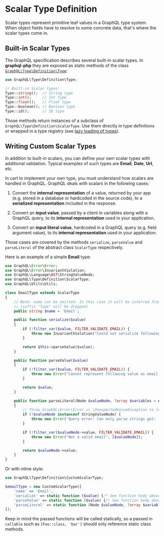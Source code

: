 # Scalar Type Definition

Scalar types represent primitive leaf values in a GraphQL type system.
When object fields have to resolve to some concrete data, that's where the scalar types come in.

## Built-in Scalar Types

The GraphQL specification describes several built-in scalar types. In **graphql-php** they are
exposed as static methods of the class [`GraphQL\Type\Definition\Type`](../class-reference.md#graphqltypedefinitiontype):

```php
use GraphQL\Type\Definition\Type;

// Built-in Scalar types:
Type::string();  // String type
Type::int();     // Int type
Type::float();   // Float type
Type::boolean(); // Boolean type
Type::id();      // ID type
```

Those methods return instances of a subclass of `GraphQL\Type\Definition\ScalarType`.
Use them directly in type definitions or wrapped in a type registry (see [lazy loading of types](../schema-definition.md#lazy-loading-of-types)).

## Writing Custom Scalar Types

In addition to built-in scalars, you can define your own scalar types with additional validation.
Typical examples of such types are **Email**, **Date**, **Url**, etc.

In cart to implement your own type, you must understand how scalars are handled in GraphQL.
GraphQL deals with scalars in the following cases:

1. Convert the **internal representation** of a value, returned by your app (e.g. stored in a database
   or hardcoded in the source code), to a **serialized representation** included in the response.

2. Convert an **input value**, passed by a client in variables along with a GraphQL query, to
   its **internal representation** used in your application.

3. Convert an **input literal value**, hardcoded in a GraphQL query (e.g. field argument value), to
   its **internal representation** used in your application.

Those cases are covered by the methods `serialize`, `parseValue` and `parseLiteral` of the
abstract class `ScalarType` respectively.

Here is an example of a simple **Email** type:

```php
use GraphQL\Error\Error;
use GraphQL\Error\InvariantViolation;
use GraphQL\Language\AST\StringValueNode;
use GraphQL\Type\Definition\ScalarType;
use GraphQL\Utils\Utils;

class EmailType extends ScalarType
{
    // Note: name can be omitted. In this case it will be inferred from class name
    // (suffix "Type" will be dropped)
    public string $name = 'Email';

    public function serialize($value)
    {
        if (!filter_var($value, FILTER_VALIDATE_EMAIL)) {
            throw new InvariantViolation("Could not serialize following value as email: " . Utils::printSafe($value));
        }

        return $this->parseValue($value);
    }

    public function parseValue($value)
    {
        if (!filter_var($value, FILTER_VALIDATE_EMAIL)) {
            throw new Error("Cannot represent following value as email: " . Utils::printSafeJson($value));
        }

        return $value;
    }

    public function parseLiteral(Node $valueNode, ?array $variables = null)
    {
        // Throw GraphQL\Error\Error vs \UnexpectedValueException to locate the error in the query
        if (!$valueNode instanceof StringValueNode) {
            throw new Error('Query error: Can only parse strings got: ' . $valueNode->kind, [$valueNode]);
        }

        if (!filter_var($valueNode->value, FILTER_VALIDATE_EMAIL)) {
            throw new Error("Not a valid email", [$valueNode]);
        }

        return $valueNode->value;
    }
}
```

Or with inline style:

```php
use GraphQL\Type\Definition\CustomScalarType;

$emailType = new CustomScalarType([
    'name' => 'Email',
    'serialize' => static function ($value) {/* See function body above */},
    'parseValue' => static function ($value) {/* See function body above */},
    'parseLiteral' => static function (Node $valueNode, ?array $variables = null) {/* See function body above */},
]);
```

Keep in mind the passed functions will be called statically, so a passed in `callable`
such as `[Foo::class, 'bar']` should only reference static class methods.
